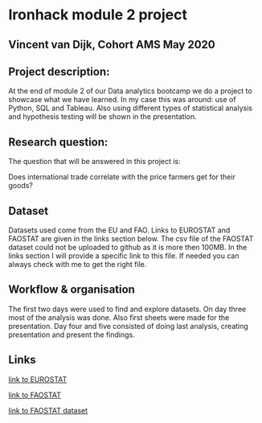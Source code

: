 # Ironhack module 2 project

## Vincent van Dijk, Cohort AMS May 2020

## Project description:
At the end of module 2 of our Data analytics bootcamp we do a project to showcase what we have learned. In my case this was around: use of Python, SQL and Tableau. Also using different types of statistical analysis and hypothesis testing will be shown in the presentation.

## Research question:
The question that will be answered in this project is:

Does international trade correlate with the price farmers get for their goods?

## Dataset
Datasets used come from the EU and FAO.
Links to EUROSTAT and FAOSTAT are given in the links section below.
The csv file of the FAOSTAT dataset could not be uploaded to github as it is more then 100MB. In the links section I will provide a specific link to this file. If needed you can always check with me to get the right file.

## Workflow & organisation
The first two days were used to find and explore datasets.
On day three most of the analysis was done. Also first sheets were made for the presentation.
Day four and five consisted of doing last analysis, creating presentation and present the findings.

## Links
[link to EUROSTAT](https://ec.europa.eu/eurostat/data/database)

[link to FAOSTAT](http://www.fao.org/faostat/en/#data)

[link to FAOSTAT dataset](http://www.fao.org/faostat/en/#data/PP)
